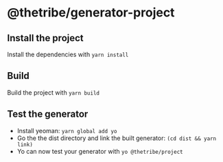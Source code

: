 # @thetribe/generator-project

## Install the project

Install the dependencies with `yarn install`

## Build

Build the project with `yarn build`

## Test the generator

- Install yeoman: `yarn global add yo`
- Go the the dist directory and link the built generator: `(cd dist && yarn link)`
- Yo can now test your generator with `yo @thetribe/project`

